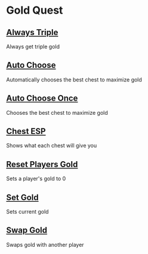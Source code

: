 # Gold Quest

## [Always Triple](AlwaysTriple.js)
Always get triple gold

## [Auto Choose](AutoChoose.js)
Automatically chooses the best chest to maximize gold

## [Auto Choose Once](AutoChooseOnce.js)
Chooses the best chest to maximize gold

## [Chest ESP](ChestEsp.js)
Shows what each chest will give you

## [Reset Players Gold](ResetPlayersGold.js)
Sets a player's gold to 0

## [Set Gold](SetGold.js)
Sets current gold

## [Swap Gold](SwapGold.js)
Swaps gold with another player

